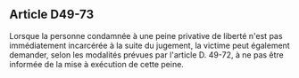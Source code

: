 Article D49-73
----
Lorsque la personne condamnée à une peine privative de liberté n'est pas
immédiatement incarcérée à la suite du jugement, la victime peut également
demander, selon les modalités prévues par l'article D. 49-72, à ne pas être
informée de la mise à exécution de cette peine.
